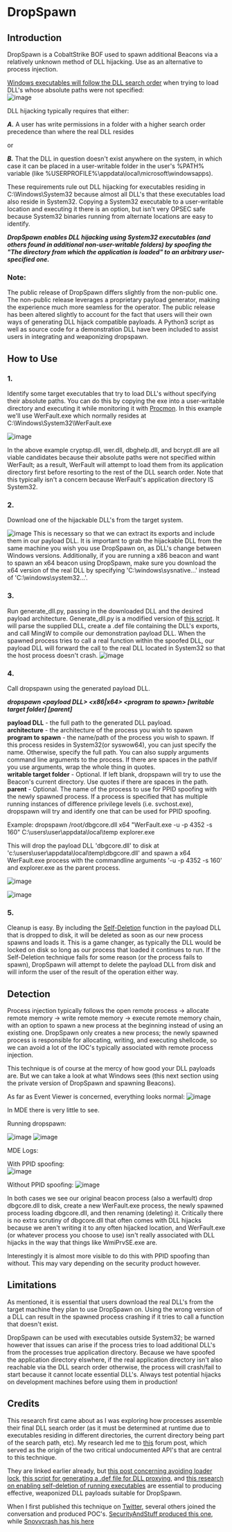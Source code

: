 # DropSpawn

## Introduction
DropSpawn is a CobaltStrike BOF used to spawn additional Beacons via a relatively unknown method of DLL hijacking. Use as an alternative to process injection.  

[Windows executables will follow the DLL search order](https://dmcxblue.gitbook.io/red-team-notes/persistence/dll-search-order-hijacking) when trying to load DLL's whose absolute paths were not specified:  
![image](https://github.com/Octoberfest7/DropSpawn_BOF/assets/91164728/2b00b6f3-9152-489e-ace4-a0a45d3869e9)

DLL hijacking typically requires that either:  

***A.*** A user has write permissions in a folder with a higher search order precedence than where the real DLL resides  

or  

***B.*** That the DLL in question doesn't exist anywhere on the system, in which case it can be placed in a user-writable folder in the user's %PATH% variable (like %USERPROFILE%\appdata\local\microsoft\windowsapps).

These requirements rule out DLL hijacking for executables residing in C:\Windows\System32 because almost all DLL's that these executables load also reside in System32. Copying a System32 executable to a user-writable location and executing it there is an option, but isn't very OPSEC safe because System32 binaries running from alternate locations are easy to identify.

***DropSpawn enables DLL hijacking using System32 executables (and others found in additional non-user-writable folders) by spoofing the "The directory from which the application is loaded" to an arbitrary user-specified one.***

### Note:  
The public release of DropSpawn differs slightly from the non-public one. The non-public release leverages a proprietary payload generator, making the experience much more seamless for the operator. The public release has been altered slightly to account for the fact that users will their own ways of generating  DLL hijack compatible payloads. A Python3 script as well as source code for a demonstration DLL have been included to assist users in integrating and weaponizing dropspawn. 

## How to Use
### 1.
Identify some target executables that try to load DLL's without specifying their absolute paths. You can do this by copying the exe into a user-writable directory and executing it while monitoring it with [Procmon](https://learn.microsoft.com/en-us/sysinternals/downloads/procmon). In this example we'll use WerFault.exe which normally resides at C:\Windows\System32\WerFault.exe

![image](https://github.com/Octoberfest7/DropSpawn_BOF/assets/91164728/82436cb3-3866-4147-9034-e22a04909c59)

In the above example cryptsp.dll, wer.dll, dbghelp.dll, and bcrypt.dll are all viable candidates because their absolute paths were not specified within WerFault; as a result, WerFault will attempt to load them from its application directory first before resorting to the rest of the DLL search order. Note that this typically isn't a concern because WerFault's application directory IS System32.

### 2.
Download one of the hijackable DLL's from the target system.   

![image](https://github.com/Octoberfest7/DropSpawn_BOF/assets/91164728/ab492c4d-e5f3-4024-82b0-113e3448f01f)
This is necessary so that we can extract its exports and include them in our payload DLL. It is important to grab the hijackable DLL from the same machine you wish you use DropSpawn on, as DLL's change between Windows versions. Additionally, if you are running a x86 beacon and want to spawn an x64 beacon using DropSpawn, make sure you download the x64 version of the real DLL by specifying 'C:\windows\sysnative\...' instead of 'C:\windows\system32\...'.

### 3.
Run generate_dll.py, passing in the downloaded DLL and the desired payload architecture. Generate_dll.py is a modified version of [this script](https://github.com/tothi/dll-hijack-by-proxying). It will parse the supplied DLL, create a .def file containing the DLL's exports, and call MingW to compile our demonstration payload DLL. When the spawned process tries to call a real function within the spoofed DLL, our payload DLL will forward the call to the real DLL located in System32 so that the host process doesn't crash.
![image](https://github.com/Octoberfest7/DropSpawn_BOF/assets/91164728/c7b271eb-39c0-43d8-8241-7c601f26151f)

### 4.
Call dropspawn using the generated payload DLL. 

***dropspawn \<payload DLL\> \<x86|x64\> \<program to spawn\> \[writable target folder\] \[parent\]***
  
**payload DLL** - the full path to the generated DLL payload.  
**architecture** - the architecture of the process you wish to spawn  
**program to spawn** - the name/path of the process you wish to spawn. If this process resides in System32(or syswow64), you can just specify the name. Otherwise, specify the full path. You can also supply arguments command line arguments to the process. If there are spaces in the path/if you use arguments, wrap the whole thing in quotes.  
**writable target folder** - Optional. If left blank, dropspawn will try to use the Beacon's current directory. Use quotes if there are spaces in the path.  
**parent** - Optional. The name of the process to use for PPID spoofing with the newly spawned process. If a process is specified that has multiple running instances of difference privilege levels (i.e. svchost.exe), dropspawn will try and identify one that can be used for PPID spoofing.

Example: dropspawn /root/dbgcore.dll x64 "WerFault.exe -u -p 4352 -s 160" C:\users\user\appdata\local\temp explorer.exe

This will drop the payload DLL 'dbgcore.dll' to disk at 'c:\users\user\appdata\local\temp\dbgcore.dll' and spawn a x64 WerFault.exe process with the commandline arguments '-u -p 4352 -s 160' and explorer.exe as the parent process.

![image](https://github.com/Octoberfest7/DropSpawn_BOF/assets/91164728/d42811f7-56a3-49b9-a151-d742048eac66)

![image](https://github.com/Octoberfest7/DropSpawn_BOF/assets/91164728/e2b52404-28b4-4718-a40e-90ecb7e24d72)

### 5.  
Cleanup is easy. By including the [Self-Deletion](https://github.com/LloydLabs/delete-self-poc) function in the payload DLL that is dropped to disk, it will be deleted as soon as our new process spawns and loads it. This is a game changer, as typically the DLL would be locked on disk so long as our process that loaded it continues to run. If the Self-Deletion technique fails for some reason (or the process fails to spawn), DropSpawn will attempt to delete the payload DLL from disk and will inform the user of the result of the operation either way.

## Detection
Process injection typically follows the open remote process -> allocate remote memory -> write remote memory -> execute remote memory chain, with an option to spawn a new process at the beginning instead of using an existing one. DropSpawn only creates a new process; the newly spawned process is responsible for allocating, writing, and executing shellcode, so we can avoid a lot of the IOC's typically associated with remote process injection.  

This technique is of course at the mercy of how good your DLL payloads are. But we can take a look at what Windows sees (this next section using the private version of DropSpawn and spawning Beacons).

As far as Event Viewer is concerned, everything looks normal:
![image](https://github.com/Octoberfest7/DropSpawn_BOF/assets/91164728/2af99040-a391-4b10-a6d0-09ce1cb069ff)

In MDE there is very little to see.  

Running dropspawn: 

![image](https://github.com/Octoberfest7/DropSpawn_BOF/assets/91164728/b3e0c45e-83ff-48f5-bac8-660f48d17fcd)
![image](https://github.com/Octoberfest7/DropSpawn_BOF/assets/91164728/5bd5c934-018c-47e6-9b14-8d4caeb3a528)

MDE Logs:

With PPID spoofing:  
![image](https://github.com/Octoberfest7/DropSpawn_BOF/assets/91164728/c6457525-0d80-4273-98f5-f5921ae16cb9)

Without PPID spoofing:
![image](https://github.com/Octoberfest7/DropSpawn_BOF/assets/91164728/2e04a2d9-e701-46ed-bd38-5da3a0fb60ca)

In both cases we see our original beacon process (also a werfault) drop dbgcore.dll to disk, create a new WerFault.exe process, the newly spawned process loading dbgcore.dll, and then renaming (deleting) it. Critically there is no extra scrutiny of dbgcore.dll that often comes with DLL hijacks because we aren't writing it to any often hijacked location, and WerFault.exe (or whatever process you choose to use) isn't really associated with DLL hijacks in the way that things like WmiPrvSE.exe are.

Interestingly it is almost more visible to do this with PPID spoofing than without. This may vary depending on the security product however.

## Limitations
As mentioned, it is essential that users download the real DLL's from the target machine they plan to use DropSpawn on. Using the wrong version of a DLL can result in the spawned process crashing if it tries to call a function that doesn't exist. 

DropSpawn can be used with executables outside System32; be warned however that issues can arise if the process tries to load additional DLL's from the processes true application directory. Because we have spoofed the application directory elswhere, if the real application directory isn't also reachable via the DLL search order otherwise, the process will crash/fail to start because it cannot locate essential DLL's. Always test potential hijacks on development machines before using them in production!

## Credits  
This research first came about as I was exploring how processes assemble their final DLL search order (as it must be determined at runtime due to executables residing in different directories, the current directory being part of the search path, etc).  My research led me to [this](http://www.rohitab.com/discuss/topic/41379-running-native-applications-with-rtlcreateuserprocess/) forum post, which served as the origin of the two critical undocumented API's that are central to this technique. 

They are linked earlier already, but [this post concerning avoiding loader lock](https://www.netspi.com/blog/technical/adversary-simulation/adaptive-dll-hijacking/), [this script for generating a .def file for DLL proxying](https://github.com/tothi/dll-hijack-by-proxying), and [this research on enabling self-deletion of running executables](https://github.com/LloydLabs/delete-self-poc) are essential to producing effective, weaponized DLL payloads suitable for DropSpawn.

When I first published this technique on [Twitter](https://twitter.com/Octoberfest73/status/1642165975805050881?s=20), several others joined the conversation and produced POC's. [SecurityAndStuff produced this one](https://github.com/SecurityAndStuff/DllLoadPath), while [Snovvcrash has his here](https://gist.github.com/snovvcrash/3d5008d7e46d1cc60f0f8bdc8cdb66a5)
